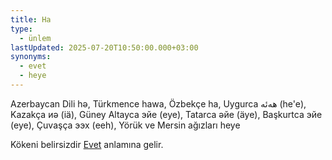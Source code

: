 ```yaml
---
title: Ha
type:
  - ünlem
lastUpdated: 2025-07-20T10:50:00.000+03:00
synonyms:
  - evet
  - heye
---
```

Azerbaycan Dili hə, Türkmence hawa, Özbekçe ha, Uygurca ھەئە (he'e), Kazakça иә (iä), Güney Altayca эйе (eye), Tatarca әйе (äye), Başkurtca эйе (eye), Çuvaşça ээх (eeh), Yörük ve Mersin ağızları heye

Kökeni belirsizdir [Evet](/sozluk/evet) anlamına gelir.
